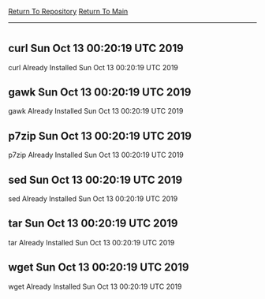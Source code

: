 [Return To Repository](https://github.com/deathbybandaid/piholeparser/)
[Return To Main](https://github.com/deathbybandaid/piholeparser/blob/master/RecentRunLogs/Mainlog.md)
____________________________________
# 
## curl Sun Oct 13 00:20:19 UTC 2019
curl Already Installed Sun Oct 13 00:20:19 UTC 2019
## gawk Sun Oct 13 00:20:19 UTC 2019
gawk Already Installed Sun Oct 13 00:20:19 UTC 2019
## p7zip Sun Oct 13 00:20:19 UTC 2019
p7zip Already Installed Sun Oct 13 00:20:19 UTC 2019
## sed Sun Oct 13 00:20:19 UTC 2019
sed Already Installed Sun Oct 13 00:20:19 UTC 2019
## tar Sun Oct 13 00:20:19 UTC 2019
tar Already Installed Sun Oct 13 00:20:19 UTC 2019
## wget Sun Oct 13 00:20:19 UTC 2019
wget Already Installed Sun Oct 13 00:20:19 UTC 2019
